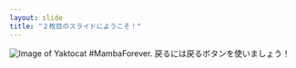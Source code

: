 ```yaml
---
layout: slide
title: "２枚目のスライドにようこそ！"
---
```

![Image of Yaktocat](https://octodex.github.com/images/hulatocat.gif)
#MambaForever.
戻るには戻るボタンを使いましょう！
